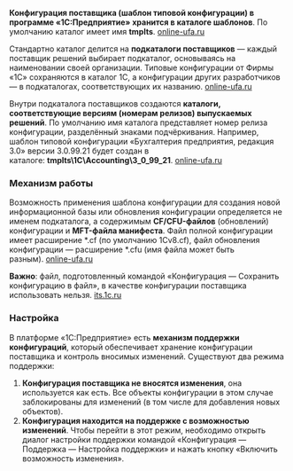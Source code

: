 **Конфигурация поставщика (шаблон типовой конфигурации) в программе «1С:Предприятие» хранится в каталоге шаблонов**. По умолчанию каталог имеет имя **tmplts**. [online-ufa.ru](https://www.online-ufa.ru/content/articles/shablon-konfiguracii-1c/)

Стандартно каталог делится на **подкаталоги поставщиков** — каждый поставщик решений выбирает подкаталог, основываясь на наименовании своей организации. Типовые конфигурации от Фирмы «1С» сохраняются в каталог 1С, а конфигурации других разработчиков — в подкаталогах, соответствующих их названию. [online-ufa.ru](https://www.online-ufa.ru/content/articles/shablon-konfiguracii-1c/)

Внутри подкаталога поставщиков создаются **каталоги, соответствующие версиям (номерам релизов) выпускаемых решений**. По умолчанию имя каталога представляет номер релиза конфигурации, разделённый знаками подчёркивания. Например, шаблон типовой конфигурации «Бухгалтерия предприятия, редакция 3.0» версии 3.0.99.21 будет создан в каталоге: **tmplts\1C\Accounting\3_0_99_21**. [online-ufa.ru](https://www.online-ufa.ru/content/articles/shablon-konfiguracii-1c/)

### Механизм работы

Возможность применения шаблона конфигурации для создания новой информационной базы или обновления конфигурации определяется не именем подкаталога, а содержимым **CF/CFU-файлов** (обновлений) конфигурации и **MFT-файла манифеста**. Файл полной конфигурации имеет расширение *.cf (по умолчанию 1Cv8.cf), файл обновления конфигурации — расширение *.cfu (имя файла может быть разным). [online-ufa.ru](https://www.online-ufa.ru/content/articles/shablon-konfiguracii-1c/)

**Важно**: файл, подготовленный командой «Конфигурация — Сохранить конфигурацию в файл», в качестве конфигурации поставщика использовать нельзя. [its.1c.ru](https://its.1c.ru/db/content/metod8dev/src/developers/platform/metod/confsupport/i8102294.htm)

### Настройка

В платформе «1С:Предприятие» есть **механизм поддержки конфигураций**, который обеспечивает хранение конфигурации поставщика и контроль вносимых изменений. Существуют два режима поддержки:

1. **Конфигурация поставщика не вносятся изменения**, она используется как есть. Все объекты конфигурации в этом случае заблокированы для изменений (в том числе для добавления новых объектов).
2. **Конфигурация находится на поддержке с возможностью изменений**. Чтобы перейти в этот режим, необходимо открыть диалог настройки поддержки командой «Конфигурация — Поддержка — Настройка поддержки» и нажать кнопку «Включить возможность изменения».